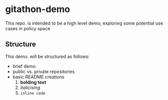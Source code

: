 # gitathon-demo
This repo. is intended to be a high level demo, exploring some potential use cases in policy space

## Structure
This demo. will be structured as follows: 
- brief demo
- public vs. private repositories
- basic README creations
  1. **bolding text**
  2. *italicising*
  3. `inline code`

 
